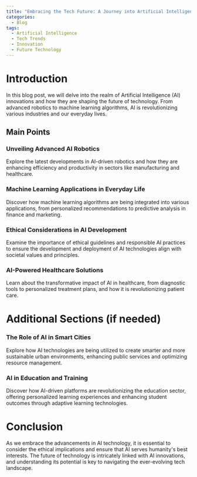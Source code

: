 ```yaml
---
title: "Embracing the Tech Future: A Journey into Artificial Intelligence Innovations"
categories:
  - Blog
tags:
  - Artificial Intelligence
  - Tech Trends
  - Innovation
  - Future Technology
---
```


# Introduction
In this blog post, we will delve into the realm of Artificial Intelligence (AI) innovations and how they are shaping the future of technology. From advanced robotics to machine learning algorithms, AI is revolutionizing various industries and our everyday lives.

## Main Points
### Unveiling Advanced AI Robotics
Explore the latest developments in AI-driven robotics and how they are enhancing efficiency and productivity in sectors like manufacturing and healthcare.

### Machine Learning Applications in Everyday Life
Discover how machine learning algorithms are being integrated into various applications, from personalized recommendations to predictive analysis in finance and marketing.

### Ethical Considerations in AI Development
Examine the importance of ethical guidelines and responsible AI practices to ensure the development and deployment of AI technologies align with societal values and principles.

### AI-Powered Healthcare Solutions
Learn about the transformative impact of AI in healthcare, from diagnostic tools to personalized treatment plans, and how it is revolutionizing patient care.

# Additional Sections (if needed)
### The Role of AI in Smart Cities
Explore how AI technologies are being utilized to create smarter and more sustainable urban environments, enhancing public services and optimizing resource management.

### AI in Education and Training
Discover how AI-driven platforms are revolutionizing the education sector, offering personalized learning experiences and enhancing student outcomes through adaptive learning technologies.

# Conclusion
As we embrace the advancements in AI technology, it is essential to consider the ethical implications and ensure that AI serves humanity's best interests. The future of technology is intricately linked with AI innovations, and understanding its potential is key to navigating the ever-evolving tech landscape.